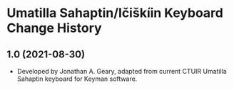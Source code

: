 Umatilla Sahaptin/Ičiškíin Keyboard Change History
====================

1.0 (2021-08-30)
----------------
* Developed by Jonathan A. Geary, adapted from current CTUIR Umatilla Sahaptin keyboard for Keyman software.

